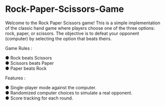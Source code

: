 # Rock-Paper-Scissors-Game
Welcome to the Rock Paper Scissors game! This is a simple implementation of the classic hand game where players choose one of the three options: rock, paper, or scissors. The objective is to defeat your opponent (computer) by selecting the option that beats theirs.


Game Rules :

● Rock beats Scissors
<br>● Scissors beats Paper
<br>● Paper beats Rock


Features :

● Single-player mode against the computer.
<br>● Randomized computer choices to simulate a real opponent.
<br>● Score tracking for each round.
